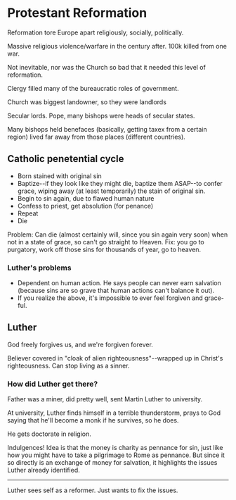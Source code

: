 # Protestant Reformation

Reformation tore Europe apart religiously, socially, politically.

Massive religious violence/warfare in the century after. 100k killed from one war.

Not inevitable, nor was the Church so bad that it needed this level of reformation.

Clergy filled many of the bureaucratic roles of government.

Church was biggest landowner, so they were landlords

Secular lords. Pope, many bishops were heads of secular states.

Many bishops held benefaces (basically, getting taxex from a certain region) lived far away from those places (different countries).

## Catholic penetential cycle

* Born stained with original sin
* Baptize--if they look like they might die, baptize them ASAP--to confer grace, wiping away (at least temporarily) the stain of original sin.
* Begin to sin again, due to flawed human nature
* Confess to priest, get absolution (for penance)
* Repeat
* Die

Problem: Can die (almost certainly will, since you sin again very soon) when not in a state of grace, so can't go straight to Heaven. Fix: you go to purgatory, work off those sins for thousands of year, go to heaven.

### Luther's problems

* Dependent on human action. He says people can never earn salvation (because sins are so grave that human actions can't balance it out).
* If you realize the above, it's impossible to ever feel forgiven and grace-ful.

## Luther

God freely forgives us, and we're forgiven forever.

Believer covered in "cloak of alien righteousness"--wrapped up in Christ's righteousness. Can stop living as a sinner.

### How did Luther get there?

Father was a miner, did pretty well, sent Martin Luther to university.

At university, Luther finds himself in a terrible thunderstorm, prays to God saying that he'll become a monk if he survives, so he does.

He gets doctorate in religion.

Indulgences! Idea is that the money is charity as pennance for sin, just like how you might have to take a pilgrimage to Rome as pennance. But since it so directly is an exchange of money for salvation, it highlights the issues Luther already identified.

---

Luther sees self as a reformer. Just wants to fix the issues.
